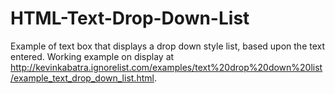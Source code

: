 # HTML-Text-Drop-Down-List
Example of text box that displays a drop down style list, based upon the text entered. Working example on display at http://kevinkabatra.ignorelist.com/examples/text%20drop%20down%20list/example_text_drop_down_list.html.
